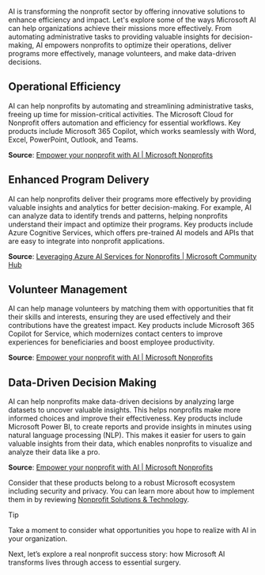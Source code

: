 AI is transforming the nonprofit sector by offering innovative solutions to enhance efficiency and impact. Let's explore some of the ways Microsoft AI can help organizations achieve their missions more effectively. From automating administrative tasks to providing valuable insights for decision-making, AI empowers nonprofits to optimize their operations, deliver programs more effectively, manage volunteers, and make data-driven decisions.

## Operational Efficiency

AI can help nonprofits by automating and streamlining administrative tasks, freeing up time for mission-critical activities. The Microsoft Cloud for Nonprofit offers automation and efficiency for essential workflows. Key products include Microsoft 365 Copilot, which works seamlessly with Word, Excel, PowerPoint, Outlook, and Teams.

**Source**: [Empower your nonprofit with AI | Microsoft Nonprofits](https://www.microsoft.com/nonprofits/empower-your-nonprofit-with-AI)

## Enhanced Program Delivery

AI can help nonprofits deliver their programs more effectively by providing valuable insights and analytics for better decision-making. For example, AI can analyze data to identify trends and patterns, helping nonprofits understand their impact and optimize their programs. Key products include Azure Cognitive Services, which offers pre-trained AI models and APIs that are easy to integrate into nonprofit applications.

**Source**: [Leveraging Azure AI Services for Nonprofits | Microsoft Community Hub](https://techcommunity.microsoft.com/blog/nonprofittechies/leveraging-azure-ai-services-for-nonprofits/3843871)

## Volunteer Management

AI can help manage volunteers by matching them with opportunities that fit their skills and interests, ensuring they are used effectively and their contributions have the greatest impact. Key products include Microsoft 365 Copilot for Service, which modernizes contact centers to improve experiences for beneficiaries and boost employee productivity.

**Source**: [Empower your nonprofit with AI | Microsoft Nonprofits](https://www.microsoft.com/nonprofits/empower-your-nonprofit-with-AI)

## Data-Driven Decision Making

AI can help nonprofits make data-driven decisions by analyzing large datasets to uncover valuable insights. This helps nonprofits make more informed choices and improve their effectiveness. Key products include Microsoft Power BI, to create reports and provide insights in minutes using natural language processing (NLP). This makes it easier for users to gain valuable insights from their data, which enables nonprofits to visualize and analyze their data like a pro.

**Source**: [Empower your nonprofit with AI | Microsoft Nonprofits](https://www.microsoft.com/nonprofits/empower-your-nonprofit-with-AI)

Consider that these products belong to a robust Microsoft ecosystem including security and privacy. You can learn more about how to implement them in by reviewing [Nonprofit Solutions & Technology](https://www.microsoft.com/nonprofits).

>[!TIP]
> Take a moment to consider what opportunities you hope to realize with AI in your organization.

Next, let’s explore a real nonprofit success story: how Microsoft AI transforms lives through access to essential surgery.
